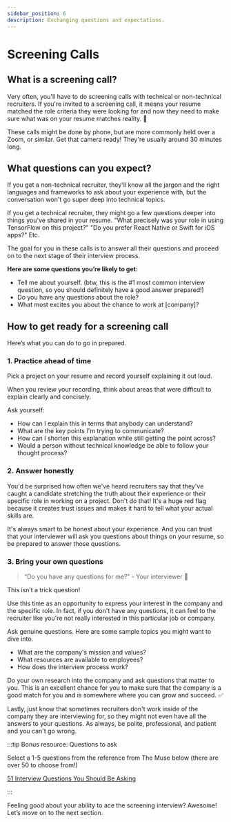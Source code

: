 ```yaml
---
sidebar_position: 6
description: Exchanging questions and expectations.
---
```


# Screening Calls

## What is a screening call?

Very often, you'll have to do screening calls with technical or non-technical recruiters. If you're invited to a screening call, it means your resume matched the role criteria they were looking for and now they need to make sure what was on your resume matches reality. 🧐

These calls might be done by phone, but are more commonly held over a Zoom, or similar. Get that camera ready! They're usually around 30 minutes long.

## What questions can you expect?

If you get a non-technical recruiter, they'll know all the jargon and the right languages and frameworks to ask about your experience with, but the conversation won't go super deep into technical topics.

If you get a technical recruiter, they might go a few questions deeper into things you've shared in your resume. "What precisely was your role in using TensorFlow on this project?" "Do you prefer React Native or Swift for iOS apps?" Etc.

The goal for you in these calls is to answer all their questions and proceed on to the next stage of their interview process.

**Here are some questions you’re likely to get:**

- Tell me about yourself. (btw, this is the #1 most common interview question, so you should definitely have a good answer prepared!)
- Do you have any questions about the role?
- What most excites you about the chance to work at [company]?

## How to get ready for a screening call

Here’s what you can do to go in prepared.

### 1. Practice ahead of time

Pick a project on your resume and record yourself explaining it out loud.

When you review your recording, think about areas that were difficult to explain clearly and concisely.

Ask yourself:

- How can I explain this in terms that anybody can understand?
- What are the key points I'm trying to communicate?
- How can I shorten this explanation while still getting the point across?
- Would a person without technical knowledge be able to follow your thought process?

### 2. Answer honestly

You'd be surprised how often we've heard recruiters say that they've caught a candidate stretching the truth about their experience or their specific role in working on a project. Don't do that! It's a huge red flag because it creates trust issues and makes it hard to tell what your actual skills are.

It's always smart to be honest about your experience. And you can trust that your interviewer will ask you questions about things on your resume, so be prepared to answer those questions.

### 3. Bring your own questions

> “Do you have any questions for me?” - Your interviewer 🎤

This isn’t a trick question!

Use this time as an opportunity to express your interest in the company and the specific role. In fact, if you don't have any questions, it can feel to the recruiter like you're not really interested in this particular job or company.

Ask genuine questions. Here are some sample topics you might want to dive into.

- What are the company's mission and values?
- What resources are available to employees?
- How does the interview process work?

Do your own research into the company and ask questions that matter to you. This is an excellent chance for you to make sure that the company is a good match for you and is somewhere where you can grow and succeed. ✅

Lastly, just know that sometimes recruiters don't work inside of the company they are interviewing for, so they might not even have all the answers to your questions. As always, be polite, professional, and patient and you can't go wrong.

:::tip Bonus resource: Questions to ask

Select a 1-5 questions from the reference from The Muse below (there are over 50 to choose from!)

[51 Interview Questions You Should Be Asking](https://www.themuse.com/advice/51-interview-questions-you-should-be-asking)

:::

Feeling good about your ability to ace the screening interview? Awesome! Let’s move on to the next section.
